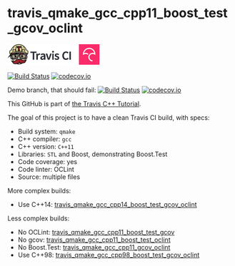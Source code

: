 # travis_qmake_gcc_cpp11_boost_test_gcov_oclint

[![Travis CI logo](TravisCI.png)](https://travis-ci.org)
![Whitespace](Whitespace.png)
[![Codecov logo](Codecov.png)](https://www.codecov.io)

[![Build Status](https://travis-ci.org/richelbilderbeek/travis_qmake_gcc_cpp11_boost_test_gcov_oclint.svg?branch=master)](https://travis-ci.org/richelbilderbeek/travis_qmake_gcc_cpp11_boost_test_gcov_oclint)
[![codecov.io](https://codecov.io/github/richelbilderbeek/travis_qmake_gcc_cpp11_boost_test_gcov_oclint/coverage.svg?branch=master)](https://codecov.io/github/richelbilderbeek/travis_qmake_gcc_cpp11_boost_test_gcov_oclint?branch=master)

Demo branch, that should fail:
[![Build Status](https://travis-ci.org/richelbilderbeek/travis_qmake_gcc_cpp11_boost_test_gcov_oclint.svg?branch=demo)](https://travis-ci.org/richelbilderbeek/travis_qmake_gcc_cpp11_boost_test_gcov_oclint)
[![codecov.io](https://codecov.io/github/richelbilderbeek/travis_qmake_gcc_cpp11_boost_test_gcov_oclint/coverage.svg?branch=demo)](https://codecov.io/github/richelbilderbeek/travis_qmake_gcc_cpp11_boost_test_gcov_oclint?branch=demo)


This GitHub is part of [the Travis C++ Tutorial](https://github.com/richelbilderbeek/travis_cpp_tutorial).

The goal of this project is to have a clean Travis CI build, with specs:
 * Build system: `qmake`
 * C++ compiler: `gcc`
 * C++ version: `C++11`
 * Libraries: `STL` and Boost, demonstrating Boost.Test
 * Code coverage: yes
 * Code linter: OCLint
 * Source: multiple files

More complex builds:
 * Use C++14: [travis_qmake_gcc_cpp14_boost_test_gcov_oclint](https://www.github.com/richelbilderbeek/travis_qmake_gcc_cpp14_boost_test_gcov_oclint)

Less complex builds:
 * No OCLint: [travis_qmake_gcc_cpp11_boost_test_gcov](https://www.github.com/richelbilderbeek/travis_qmake_gcc_cpp11_boost_test_gcov)
 * No gcov: [travis_qmake_gcc_cpp11_boost_test_oclint](https://www.github.com/richelbilderbeek/travis_qmake_gcc_cpp11_boost_test_oclint)
 * No Boost.Test: [travis_qmake_gcc_cpp11_gcov_oclint](https://www.github.com/richelbilderbeek/travis_qmake_gcc_cpp11_gcov_oclint)
 * Use C++98: [travis_qmake_gcc_cpp98_boost_test_gcov_oclint](https://www.github.com/richelbilderbeek/travis_qmake_gcc_cpp98_boost_test_gcov_oclint)

